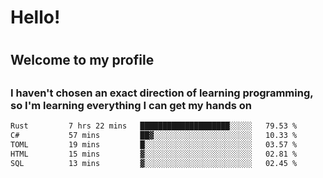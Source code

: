
<h1>Hello!<h1>
<h2>Welcome to my profile<h2>
<h3>I haven't chosen an exact direction of learning programming, so I'm learning everything I can get my hands on</h3>

<!--START_SECTION:waka-->

```txt
Rust         7 hrs 22 mins   ████████████████████░░░░░   79.53 %
C#           57 mins         ██▓░░░░░░░░░░░░░░░░░░░░░░   10.33 %
TOML         19 mins         █░░░░░░░░░░░░░░░░░░░░░░░░   03.57 %
HTML         15 mins         ▓░░░░░░░░░░░░░░░░░░░░░░░░   02.81 %
SQL          13 mins         ▓░░░░░░░░░░░░░░░░░░░░░░░░   02.45 %
```

<!--END_SECTION:waka-->
